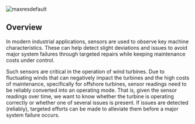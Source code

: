 ![maxresdefault](https://user-images.githubusercontent.com/61338647/170028290-c2b58093-8cf4-4ee9-b08b-77d0cc21e3f8.jpg)
## Overview
In modern industrial applications, sensors are used to observe key machine characteristics. These can help detect slight deviations and issues to avoid major system failures through targeted repairs while keeping maintenance costs under control.

Such sensors are critical in the operation of wind turbines. Due to fluctuating winds that can negatively impact the turbines and the high costs of maintenance, specifically for offshore turbines, sensor readings need to be reliably converted into an operating mode. That is, given the sensor readings over time, we want to know whether the turbine is operating correctly or whether one of several issues is present. If issues are detected (reliably), targeted efforts can be made to alleviate them before a major system failure occurs.
  

